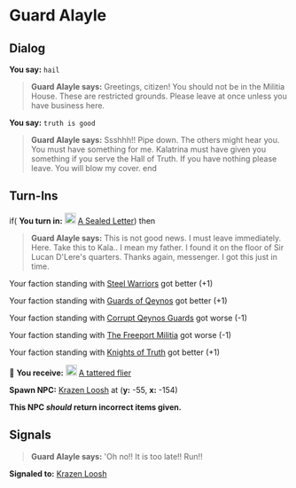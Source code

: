 # Guard Alayle


## Dialog

**You say:** `hail`



>**Guard Alayle says:** Greetings, citizen! You should not be in the Militia House. These are restricted grounds. Please leave at once unless you have business here.

**You say:** `truth is good`



>**Guard Alayle says:** Ssshhh!! Pipe down. The others might hear you. You must have something for me. Kalatrina must have given you something if you serve the Hall of Truth. If you have nothing please leave. You will blow my cover.
end



## Turn-Ins




if( **You turn in:** <img style="background:url(/static/icons/blank_slot.gif);width:20px;height:20px;" src="/static/icons/item_866.png" alt="" /> <a
                                href="/item/18817" data-url="18817" class="tooltip-link link">A Sealed Letter</a>) then 


>**Guard Alayle says:** This is not good news. I must leave immediately. Here. Take this to Kala.. I mean my father. I found it on the floor of Sir Lucan D'Lere's quarters. Thanks again, messenger. I got this just in time.


Your faction standing with [Steel Warriors](/faction/311) got better (<span class='text-success'>+1</span>)


Your faction standing with [Guards of Qeynos](/faction/262) got better (<span class='text-success'>+1</span>)


Your faction standing with [Corrupt Qeynos Guards](/faction/230) got worse (<span class='text-danger'>-1</span>)


Your faction standing with [The Freeport Militia](/faction/330) got worse (<span class='text-danger'>-1</span>)


Your faction standing with [Knights of Truth](/faction/281) got better (<span class='text-success'>+1</span>)


 &#127873; **You receive:**  <img style="background:url(/static/icons/blank_slot.gif);width:20px;height:20px;" src="/static/icons/item_504.png" alt="" /> <a
                                href="/item/18818" data-url="18818" class="tooltip-link link">A tattered flier</a> 

 


**Spawn NPC:**  [Krazen Loosh](/npc/9143) at (**y:** -55, **x:** -154)

**This NPC *should* return incorrect items given.**



## Signals

>**Guard Alayle says:** 'Oh no!! It is too late!! Run!!

**Signaled to:**  [Krazen Loosh](/npc/9143)

